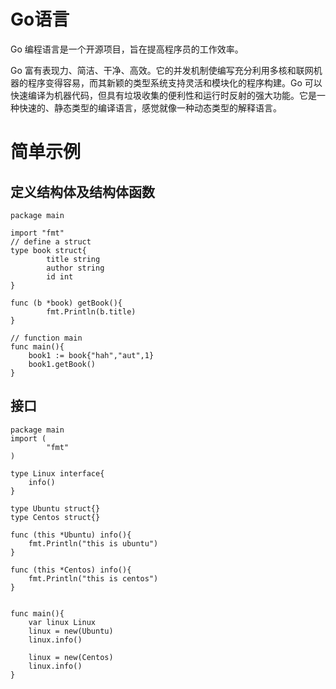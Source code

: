 # Go语言
Go 编程语言是一个开源项目，旨在提高程序员的工作效率。

Go 富有表现力、简洁、干净、高效。它的并发机制使编写充分利用多核和联网机器的程序变得容易，而其新颖的类型系统支持灵活和模块化的程序构建。Go 可以快速编译为机器代码，但具有垃圾收集的便利性和运行时反射的强大功能。它是一种快速的、静态类型的编译语言，感觉就像一种动态类型的解释语言。
# 简单示例

## 定义结构体及结构体函数
```golang
package main

import "fmt"
// define a struct
type book struct{
        title string
        author string
        id int
}

func (b *book) getBook(){
        fmt.Println(b.title)
}

// function main
func main(){
    book1 := book{"hah","aut",1}
    book1.getBook()
}
```

## 接口
```golang
package main
import (
        "fmt"
)

type Linux interface{
    info()
}

type Ubuntu struct{}
type Centos struct{}

func (this *Ubuntu) info(){
    fmt.Println("this is ubuntu")
}

func (this *Centos) info(){
    fmt.Println("this is centos")
}


func main(){
    var linux Linux
    linux = new(Ubuntu)
    linux.info()

    linux = new(Centos)
    linux.info()
}

```


